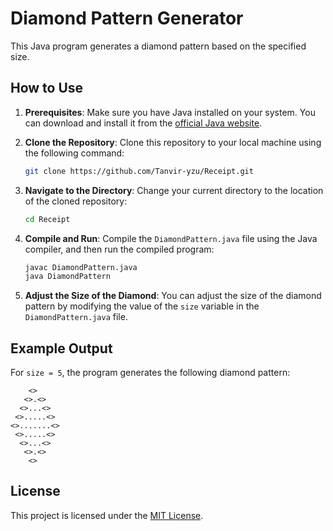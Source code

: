 # Diamond Pattern Generator

This Java program generates a diamond pattern based on the specified size.

## How to Use

1. **Prerequisites**: Make sure you have Java installed on your system. You can download and install it from the [official Java website](https://www.oracle.com/java/technologies/javase-jdk11-downloads.html).

2. **Clone the Repository**: Clone this repository to your local machine using the following command:

    ```bash
    git clone https://github.com/Tanvir-yzu/Receipt.git
    ```

3. **Navigate to the Directory**: Change your current directory to the location of the cloned repository:

    ```bash
    cd Receipt
    ```

4. **Compile and Run**: Compile the `DiamondPattern.java` file using the Java compiler, and then run the compiled program:

    ```bash
    javac DiamondPattern.java
    java DiamondPattern
    ```

5. **Adjust the Size of the Diamond**: You can adjust the size of the diamond pattern by modifying the value of the `size` variable in the `DiamondPattern.java` file.

## Example Output

For `size = 5`, the program generates the following diamond pattern:

```
    <>
   <>.<>
  <>...<>
 <>.....<>
<>.......<>
 <>.....<>
  <>...<>
   <>.<>
    <>

```


## License

This project is licensed under the [MIT License](LICENSE).

